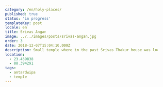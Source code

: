 ```yaml
---
category: /en/holy-places/
published: true
status: 'in progress'
templateKey: post
locale: en
title: Srivas Angan
image: ../../images/posts/srivas-angan.jpg
order: 3
date: 2018-12-07T15:04:10.000Z
description: Small temple where in the past Srivas Thakur house was located
location:
  - 23.439838
  - 88.394291
tags:
  - antardwipa
  - temple
---
```

<tbd locale="en" url="mailto:haribol@mayapur.live"></tbd>
